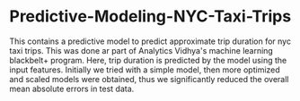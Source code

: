 # Predictive-Modeling-NYC-Taxi-Trips
This contains a predictive model to predict approximate trip duration for nyc taxi trips. This was done ar part of Analytics Vidhya's machine learning blackbelt+ program. Here, trip duration is predicted by the model using the input features. Initially we tried with a simple model, then more optimized and scaled models were obtained, thus we significantly reduced the overall mean absolute errors in test data.
